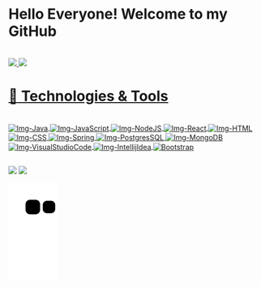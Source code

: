 # Hello Everyone! Welcome to my GitHub
<br>
<div>
  <a href="https://github.com/DioneDev">
  <img height="190em" src="https://github-readme-stats.vercel.app/api?username=DioneDev&show_icons=true&theme=chartreuse-dark&include_all_commits=true&count_private=true"/>
  <img height="190em" src="https://github-readme-stats.vercel.app/api/top-langs/?username=DioneDev&layout=compact&langs_count=7&theme=chartreuse-dark"/>
</div>
  
# :rocket: Technologies & Tools
<div style="display: inline_block"><br>
  <img align="center" alt="Img-Java" src="https://img.icons8.com/color/54/000000/java-coffee-cup-logo--v1.png"/>
  <img align="center" alt="Img-JavaScript" src="https://img.icons8.com/nolan/54/javascript.png"/>
  <img align="center" alt="Img-NodeJS" src="https://img.icons8.com/color/60/000000/nodejs.png"/>
  <img align="center" alt="Img-React" src="https://img.icons8.com/color/45/000000/react-native.png"/>
  <img align="center" alt="Img-HTML" src="https://img.icons8.com/color/48/000000/html-5--v1.png"/>
  <img align="center" alt="Img-CSS" src="https://img.icons8.com/color/48/000000/css3.png"/>
  <img align="center" alt="Img-Spring" src="https://img.icons8.com/color/48/000000/spring-logo.png"/>
  <img align="center" alt="Img-PostgresSQL" src="https://img.icons8.com/color/48/000000/postgreesql.png"/>
  <img align="center" alt="Img-MongoDB" src="https://img.icons8.com/color/50/000000/mongodb.png"/>
  <img align="center" alt="Img-VisualStudioCode" src="https://img.icons8.com/color/48/000000/visual-studio-code-2019.png"/>
  <img align="center" alt="Img-IntellijIdea" src="https://img.icons8.com/color/48/000000/intellij-idea.png"/>
  <img align="center" alt="Bootstrap" src="https://img.icons8.com/color/48/000000/bootstrap.png"/>
</div>
  
## 
  
<div>
  <a href="https://www.linkedin.com/in/dionedev" target="_blank"><img src="https://img.shields.io/badge/-LinkedIn-%230077B5?style=for-the-badge&logo=linkedin&logoColor=white"       target="_blank"></a>
  <a href="https://www.instagram.com/dione.dev" target="_blank"><img src="https://img.shields.io/badge/-Instagram-%23E4405F?style=for-the-badge&logo=instagram&logoColor=white"       target="_blank"></a> 
 </div>

  ![Snake animation](https://github.com/rafaballerini/rafaballerini/blob/output/github-contribution-grid-snake.svg)
